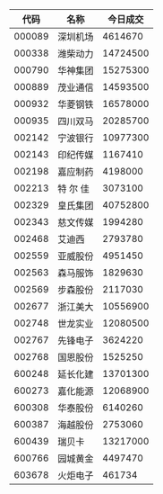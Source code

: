 <table class="table table-bordered">
        <thead>
        <tr>
            <th>
                代码
            </th>
            <th>
                名称
            </th>
            <th>
                今日成交
            </th>
        </tr>
        </thead>
        <tbody>
                    <tr>
                <td>
                    000089                </td>
                <td>
                    深圳机场                </td>
                <td>
                    4614670                </td>
            </tr>
                    <tr>
                <td>
                    000338                </td>
                <td>
                    潍柴动力                </td>
                <td>
                    14724500                </td>
            </tr>
                    <tr>
                <td>
                    000790                </td>
                <td>
                    华神集团                </td>
                <td>
                    15275300                </td>
            </tr>
                    <tr>
                <td>
                    000889                </td>
                <td>
                    茂业通信                </td>
                <td>
                    14593500                </td>
            </tr>
                    <tr>
                <td>
                    000932                </td>
                <td>
                    华菱钢铁                </td>
                <td>
                    16578000                </td>
            </tr>
                    <tr>
                <td>
                    000935                </td>
                <td>
                    四川双马                </td>
                <td>
                    20285700                </td>
            </tr>
                    <tr>
                <td>
                    002142                </td>
                <td>
                    宁波银行                </td>
                <td>
                    10977300                </td>
            </tr>
                    <tr>
                <td>
                    002143                </td>
                <td>
                    印纪传媒                </td>
                <td>
                    1167410                </td>
            </tr>
                    <tr>
                <td>
                    002198                </td>
                <td>
                    嘉应制药                </td>
                <td>
                    4198000                </td>
            </tr>
                    <tr>
                <td>
                    002213                </td>
                <td>
                    特 尔 佳                </td>
                <td>
                    3073100                </td>
            </tr>
                    <tr>
                <td>
                    002329                </td>
                <td>
                    皇氏集团                </td>
                <td>
                    40752800                </td>
            </tr>
                    <tr>
                <td>
                    002343                </td>
                <td>
                    慈文传媒                </td>
                <td>
                    1994280                </td>
            </tr>
                    <tr>
                <td>
                    002468                </td>
                <td>
                    艾迪西                </td>
                <td>
                    2793780                </td>
            </tr>
                    <tr>
                <td>
                    002559                </td>
                <td>
                    亚威股份                </td>
                <td>
                    4951450                </td>
            </tr>
                    <tr>
                <td>
                    002563                </td>
                <td>
                    森马服饰                </td>
                <td>
                    1829630                </td>
            </tr>
                    <tr>
                <td>
                    002569                </td>
                <td>
                    步森股份                </td>
                <td>
                    2117030                </td>
            </tr>
                    <tr>
                <td>
                    002677                </td>
                <td>
                    浙江美大                </td>
                <td>
                    10556900                </td>
            </tr>
                    <tr>
                <td>
                    002748                </td>
                <td>
                    世龙实业                </td>
                <td>
                    12080500                </td>
            </tr>
                    <tr>
                <td>
                    002767                </td>
                <td>
                    先锋电子                </td>
                <td>
                    3624220                </td>
            </tr>
                    <tr>
                <td>
                    002768                </td>
                <td>
                    国恩股份                </td>
                <td>
                    1525250                </td>
            </tr>
                    <tr>
                <td>
                    600248                </td>
                <td>
                    延长化建                </td>
                <td>
                    13701300                </td>
            </tr>
                    <tr>
                <td>
                    600273                </td>
                <td>
                    嘉化能源                </td>
                <td>
                    12068900                </td>
            </tr>
                    <tr>
                <td>
                    600308                </td>
                <td>
                    华泰股份                </td>
                <td>
                    6140260                </td>
            </tr>
                    <tr>
                <td>
                    600387                </td>
                <td>
                    海越股份                </td>
                <td>
                    2753060                </td>
            </tr>
                    <tr>
                <td>
                    600439                </td>
                <td>
                    瑞贝卡                </td>
                <td>
                    13217000                </td>
            </tr>
                    <tr>
                <td>
                    600766                </td>
                <td>
                    园城黄金                </td>
                <td>
                    4497470                </td>
            </tr>
                    <tr>
                <td>
                    603678                </td>
                <td>
                    火炬电子                </td>
                <td>
                    461734                </td>
            </tr>
                </tbody>
    </table>
